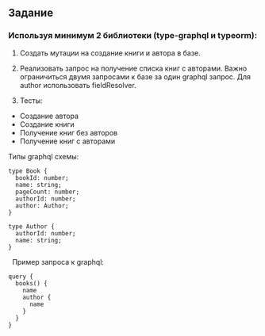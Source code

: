 ## Задание

### Используя минимум 2 библиотеки (type-graphql и typeorm):

1) Создать мутации на создание книги и автора в базе.

2) Реализовать запрос на получение списка книг с авторами. Важно
ограничиться двумя запросами к базе за один graphql запрос. Для
author использовать fieldResolver.

3) Тесты:
- Создание автора
- Создание книги
- Получение книг без авторов
- Получение книг с авторами
 

Типы graphql схемы:

    type Book {
      bookId: number;
      name: string;
      pageCount: number;
      authorId: number;
      author: Author;
    }
        
    type Author {
      authorId: number;
      name: string;
    }
 
Пример запроса к graphql:

    query {
      books() {
        name
        author {
          name
        }
      }
    }